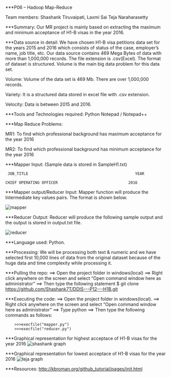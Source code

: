 ***P06 – Hadoop Map-Reduce

Team members: Shashank Tiruvaipati, 
		   Laxmi Sai Teja Naraharasetty

***Summary: Our MR project is mainly based on extracting the maximum and minimum acceptance of H1-B visas in the year 2016.

***Data source in detail:
	We have chosen H1-B visa petitions data set for the years 2015 and 2016 which consists of status of the case, employer’s name, job title, etc.
	Our data source contains 469 Mega Bytes of data with more than 1,000,000 records. The file extension is .csv(Excel). The format of dataset is structured.
Volume is the main big data problem for this data set.

Volume: Volume of the data set is 469 Mb. There are over 1,000,000 records.

Variety: It is a structured data stored in excel file with .csv extension.

Velocity: Data is between 2015 and 2016.

***Tools and Technologies required: 
	Python
	Notepad / Notepad++
	
***Map Reduce Problems:

MR1: To find which professional background has maximum acceptance for the year 2016

MR2: To find which professional background has minimum acceptance for the year 2016

***Mapper Input: (Sample data is stored in SampleH1.txt)

     JOB_TITLE                                               YEAR

    CHIEF OPERATING OFFICER               		          2016

***Mapper output/Reducer Input:  Mapper function will produce the Intermediate key values pairs. The format is shown below.

![mapper](https://cloud.githubusercontent.com/assets/22079691/25056196/e5c6a3f6-212c-11e7-8e1b-bc65e84436b5.JPG)
		

***Reducer Output:  Reducer will produce the following sample output and the output is stored in output.txt file.

      
 ![reducer](https://cloud.githubusercontent.com/assets/22079691/25056200/e9e9d2dc-212c-11e7-80f5-0866b270e50e.JPG)

***Language used: Python.

***Processing: We will be processing both text & numeric and we have selected first 10,000 lines of data from the original dataset because of the huge data and time complexity while processing it.

***Pulling the repo:
==> Open the project folder in windows(local)
==> Right click anywhere on the screen and select “Open command window here as administrator”
==> Then type the following statement
	$ git clone https://github.com/Shashank7T/DDIS---P12---H1B.git

***Executing the code:
==> Open the project folder in windows(local).
==> Right click anywhere on the screen and select “Open command window here as administrator”
==> Type python
==> Then type the following commands as follows:

		>>>execfile("mapper.py")
		>>>execfile("reducer.py")

***Graphical representation for highest acceptace of H1-B visas for the year 2016
![shashank graph](https://cloud.githubusercontent.com/assets/22079691/25055592/58b060d6-2129-11e7-99f6-29687c6806e8.JPG)


***Graphical representation for lowest acceptace of H1-B visas for the year 2016
![teja graph](https://cloud.githubusercontent.com/assets/22079691/25055630/941f2e04-2129-11e7-925b-70cae0466993.JPG)


***Resources:
	http://kbroman.org/github_tutorial/pages/init.html

